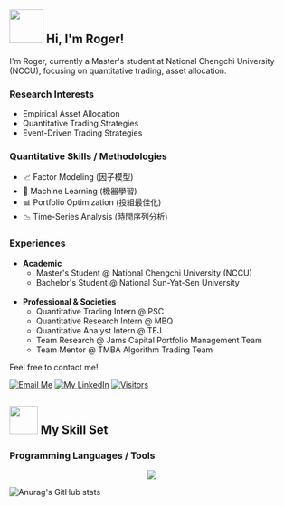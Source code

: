 <h2><img src="https://media.giphy.com/media/26Fxy3Iz1ari8oytO/giphy.gif" width="60">&nbsp;Hi, I'm Roger!</h2>

I'm Roger, currently a Master's student at National Chengchi University (NCCU), focusing on quantitative trading, asset allocation.

<h3>Research Interests</h3>
<ul>
  <li>Empirical Asset Allocation</li>
  <li>Quantitative Trading Strategies</li>
  <li>Event-Driven Trading Strategies</li>

</ul>

<h3>Quantitative Skills / Methodologies</h3>
<ul>
  <li>📈 Factor Modeling (因子模型)</li>
  <li>🤖 Machine Learning (機器學習)</li>
  <li>📊 Portfolio Optimization (投組最佳化)</li>
  <li>📉 Time-Series Analysis (時間序列分析)</li>
</ul>


<h3>Experiences</h3>
<ul>
  <li><strong>Academic</strong>
    <ul>
      <li>Master's Student @ National Chengchi University (NCCU)</li>
      <li>Bachelor's Student @ National Sun-Yat-Sen University</li>
    </ul>
  </li>
  <br>
  <li><strong>Professional & Societies</strong>
    <ul>
      <li>Quantitative Trading Intern @ PSC</li>
      <li>Quantitative Research Intern @ MBQ</li>
      <li>Quantitative Analyst Intern @ TEJ</li>
      <li>Team Research @ Jams Capital Portfolio Management Team</li>
      <li>Team Mentor @ TMBA Algorithm Trading Team</li>
    </ul>
  </li>
</ul>

</ul>



Feel free to contact me!

[![Email Me](https://img.shields.io/badge/Email%20Me-EA4335?logo=Gmail&logoColor=white&style=for-the-badge)](mailto:aad53325489@gmail.com)
[![My LinkedIn](https://img.shields.io/badge/My%20Linkedin-%230077B5?logo=linkedin&logoColor=white&style=for-the-badge)]([https://www.linkedin.com/in/roger2389/](https://www.linkedin.com/in/sheng-hua-chen-8b735b2a5/))
[![Visitors](https://api.visitorbadge.io/api/visitors?path=https%3A%2F%2Fgithub.com%2Froger2389&label=VISITORS&labelColor=%23dce775&countColor=%23697689)](https://visitorbadge.io/status?path=https%3A%2F%2Fgithub.com%2Froger2389)

<h2><img src="https://media.giphy.com/media/UVG0BN8TOMKkPOJS6e/giphy.gif" width="50">&nbsp;My Skill Set</h2>
<h3>Programming Languages / Tools</h3>
<p align="center">
  <a href="https://skillicons.dev">
    <img src="https://skillicons.dev/icons?i=py,r,mysql,latex,git,github"/>
  </a>
</p>

![Anurag's GitHub stats](https://github-readme-stats.vercel.app/api?username=roger2389&show_icons=true&theme=radical)



